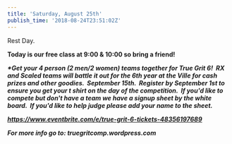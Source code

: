 ```yaml
---
title: 'Saturday, August 25th'
publish_time: '2018-08-24T23:51:02Z'
---
```


Rest Day.

**Today is our free class at 9:00 & 10:00 so bring a friend!**

***\*Get your 4 person (2 men/2 women) teams together for True Grit 6!
 RX and Scaled teams will battle it out for the 6th year at the Ville
for cash prizes and other goodies.  September 15th.  Register by
September 1st to ensure you get your t shirt on the day of the
competition.  If you'd like to compete but don't have a team we have a
signup sheet by the white board.  If you'd like to help judge please add
your name to the sheet.***

***<https://www.eventbrite.com/e/true-grit-6-tickets-48356197689>***

***For more info go to: truegritcomp.wordpress.com***
